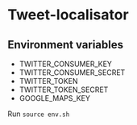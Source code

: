 # Tweet-localisator

## Environment variables

* TWITTER_CONSUMER_KEY
* TWITTER_CONSUMER_SECRET
* TWITTER_TOKEN
* TWITTER_TOKEN_SECRET
* GOOGLE_MAPS_KEY

Run `source env.sh`
